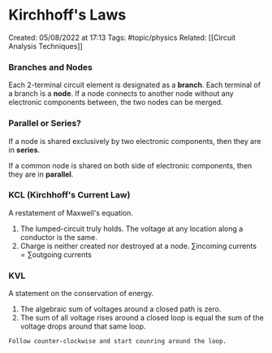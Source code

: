 # Kirchhoff's Laws
Created: 05/08/2022 at 17:13
Tags: #topic/physics 
Related: [[Circuit Analysis Techniques]]

### Branches and Nodes
Each 2-terminal circuit element is designated as a **branch**. Each terminal of a branch is a **node**. If a node connects to another node without any electronic components between, the two nodes can be merged.

### Parallel or Series?
If a node is shared exclusively by two electronic components, then they are in **series**.

If a common node is shared on both side of electronic components, then they are in **parallel**.

### KCL (Kirchhoff's Current Law)
A restatement of Maxwell's equation.
1. The lumped-circuit truly holds. The voltage at any location along a conductor is the same.
2. Charge is neither created nor destroyed at a node. $\sum \mathrm{incoming \; currents} = \sum \mathrm{outgoing \; currents}$

### KVL
A statement on the conservation of energy.
1. The algebraic sum of voltages around a closed path is zero.
2. The sum of all voltage rises around a closed loop is equal the sum of the voltage drops around that same loop.

```ad-info
Follow counter-clockwise and start counring around the loop.
```